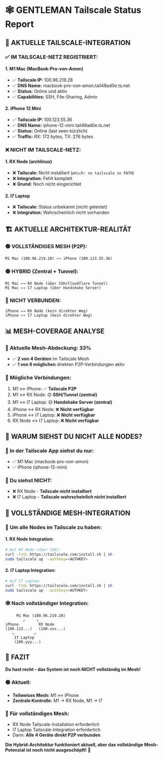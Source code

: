 # 🕸️ GENTLEMAN Tailscale Status Report

## 🎯 **AKTUELLE TAILSCALE-INTEGRATION**

### ✅ **IM TAILSCALE-NETZ REGISTRIERT:**

#### 1. **M1 Mac (MacBook-Pro-von-Amon)**
- ✅ **Tailscale IP:** 100.96.219.28
- ✅ **DNS Name:** macbook-pro-von-amon.tail48ad0e.ts.net
- ✅ **Status:** Online und aktiv
- ✅ **Capabilities:** SSH, File-Sharing, Admin

#### 2. **iPhone 12 Mini**
- ✅ **Tailscale IP:** 100.123.55.36  
- ✅ **DNS Name:** iphone-12-mini.tail48ad0e.ts.net
- ✅ **Status:** Online (last seen kürzlich)
- ✅ **Traffic:** RX: 172 bytes, TX: 276 bytes

### ❌ **NICHT IM TAILSCALE-NETZ:**

#### 1. **RX Node (archlinux)**
- ❌ **Tailscale:** Nicht installiert (`which: no tailscale in PATH`)
- ❌ **Integration:** Fehlt komplett
- ❌ **Grund:** Noch nicht eingerichtet

#### 2. **I7 Laptop**
- ❌ **Tailscale:** Status unbekannt (nicht getestet)
- ❌ **Integration:** Wahrscheinlich nicht vorhanden

## 🏗️ **AKTUELLE ARCHITEKTUR-REALITÄT**

### 🟢 **VOLLSTÄNDIGES MESH (P2P):**
```
M1 Mac (100.96.219.28) ←→ iPhone (100.123.55.36)
```

### 🟡 **HYBRID (Zentral + Tunnel):**
```
M1 Mac ←→ RX Node (über SSH/Cloudflare Tunnel)
M1 Mac ←→ I7 Laptop (über Handshake Server)
```

### 🔴 **NICHT VERBUNDEN:**
```
iPhone ←→ RX Node (kein direkter Weg)
iPhone ←→ I7 Laptop (kein direkter Weg)
```

## 📊 **MESH-COVERAGE ANALYSE**

### 🎯 **Aktuelle Mesh-Abdeckung: 33%**
- ✅ **2 von 4 Geräten** im Tailscale Mesh
- ✅ **1 von 6 möglichen** direkten P2P-Verbindungen aktiv

### 🔢 **Mögliche Verbindungen:**
1. M1 ↔ iPhone: ✅ **Tailscale P2P**
2. M1 ↔ RX Node: 🟡 **SSH/Tunnel (zentral)**
3. M1 ↔ I7 Laptop: 🟡 **Handshake Server (zentral)**
4. iPhone ↔ RX Node: ❌ **Nicht verfügbar**
5. iPhone ↔ I7 Laptop: ❌ **Nicht verfügbar**
6. RX Node ↔ I7 Laptop: ❌ **Nicht verfügbar**

## 🚀 **WARUM SIEHST DU NICHT ALLE NODES?**

### 📱 **In der Tailscale App siehst du nur:**
- ✅ M1 Mac (macbook-pro-von-amon)
- ✅ iPhone (iphone-12-mini)

### 🚫 **Du siehst NICHT:**
- ❌ RX Node - **Tailscale nicht installiert**
- ❌ I7 Laptop - **Tailscale wahrscheinlich nicht installiert**

## 🔮 **VOLLSTÄNDIGE MESH-INTEGRATION**

### 🎯 **Um alle Nodes im Tailscale zu haben:**

#### 1. **RX Node Integration:**
```bash
# Auf RX Node (über SSH):
curl -fsSL https://tailscale.com/install.sh | sh
sudo tailscale up --authkey=<AUTHKEY>
```

#### 2. **I7 Laptop Integration:**
```bash
# Auf I7 Laptop:
curl -fsSL https://tailscale.com/install.sh | sh
sudo tailscale up --authkey=<AUTHKEY>
```

### 🕸️ **Nach vollständiger Integration:**
```
     M1 Mac (100.96.219.28)
        ↙     ↘
iPhone         RX Node
(100.123...)   (100.xxx...)
   ↘         ↙
    I7 Laptop
    (100.yyy...)
```

## 🎯 **FAZIT**

**Du hast recht - das System ist noch NICHT vollständig im Mesh!**

### 🟢 **Aktuell:**
- **Teilweises Mesh:** M1 ↔ iPhone
- **Zentrale Kontrolle:** M1 → RX Node, M1 → I7

### 🎯 **Für vollständiges Mesh:**
- RX Node Tailscale-Installation erforderlich
- I7 Laptop Tailscale-Integration erforderlich
- Dann: **Alle 4 Geräte direkt P2P verbunden**

**Die Hybrid-Architektur funktioniert aktuell, aber das vollständige Mesh-Potenzial ist noch nicht ausgeschöpft!** 🎯 